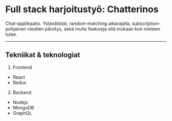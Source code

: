 # Full stack harjoitustyö: Chatterinos

Chat-applikaatio. Ystävälistat, random-matching aikarajalla, subscription-pohjainen viestien päivitys, sekä muita featureja sitä mukaan kun mieleen tulee.

---

## Tekniikat & teknologiat

1. Frontend
  - React
  - Redux

2. Backend
  - Nodejs
  - MongoDB
  - GraphQL

